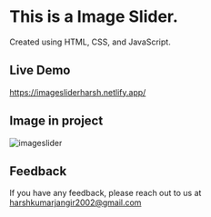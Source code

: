 
# This is a Image Slider.

Created using HTML, CSS, and JavaScript. 

## Live Demo
https://imagesliderharsh.netlify.app/

## Image in project
![imageslider](https://github.com/harshkumarjangir/image-slider/assets/108256249/573f8c62-2381-4add-ae56-6ddb464205a9)


## Feedback

If you have any feedback, please reach out to us at harshkumarjangir2002@gmail.com


